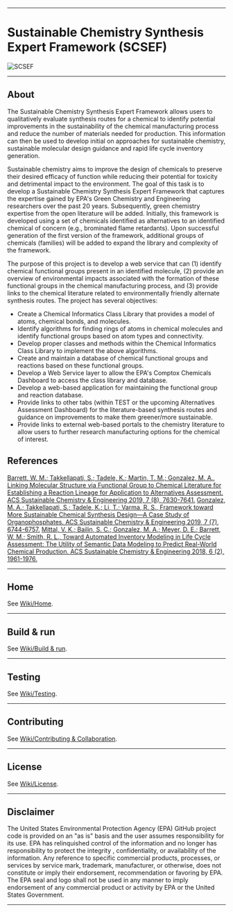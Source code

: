 ***
# Sustainable Chemistry Synthesis Expert Framework (SCSEF)
![SCSEF](https://www.epa.gov/sites/production/files/2013-06/epa_seal_verysmall_trim.gif)
***
## About
The Sustainable Chemistry Synthesis Expert Framework allows users to qualitatively evaluate synthesis routes for a chemical to identify potential improvements in the sustainability of the chemical manufacturing process and reduce the number of materials needed for production. This information can then be used to develop initial on approaches for sustainable chemistry, sustainable molecular design guidance and rapid life cycle inventory generation.

Sustainable chemistry aims to improve the design of chemicals to preserve their desired efficacy of function while reducing their potential for toxicity and detrimental impact to the environment. The goal of this task is to develop a Sustainable Chemistry Synthesis Expert Framework that captures the expertise gained by EPA's Green Chemistry and Engineering researchers over the past 20 years. Subsequently, green chemistry expertise from the open literature will be added. Initially, this framework is developed using a set of chemicals identified as alternatives to an identified chemical of concern (e.g., brominated flame retardants). Upon successful generation of the first version of the framework, additional groups of chemicals (families) will be added to expand the library and complexity of the framework.

The purpose of this project is to develop a web service that can (1) identify chemical functional groups present in an identified molecule, (2) provide an overview of environmental impacts associated with the formation of these functional groups in the chemical manufacturing process, and (3) provide links to the chemical literature related to environmentally friendly alternate synthesis routes. The project has several objectives:

* Create a Chemical Informatics Class Library that provides a model of atoms, chemical bonds, and molecules.
* Identify algorithms for finding rings of atoms in chemical molecules and identify functional groups based on atom types and connectivity.
* Develop proper classes and methods within the Chemical Informatics Class Library to implement the above algorithms.
* Create and maintain a database of chemical functional groups and reactions based on these functional groups.
* Develop a Web Service layer to allow the EPA's Comptox Chemicals Dashboard to access the class library and database.
* Develop a web-based application for maintaining the functional group and reaction database.
* Provide links to other tabs (within TEST or the upcoming Alternatives Assessment Dashboard) for the literature-based synthesis routes and guidance on improvements to make them greener/more sustainable.
* Provide links to external web-based portals to the chemistry literature to allow users to further research manufacturing options for the chemical of interest.

## References

[Barrett, W. M.; Takkellapati, S.; Tadele, K.; Martin, T. M.; Gonzalez, M. A., Linking Molecular Structure via Functional Group to Chemical Literature for Establishing a Reaction Lineage for Application to Alternatives Assessment. ACS Sustainable Chemistry & Engineering 2019, 7 (8), 7630-7641.](https://doi.org/10.1021/acssuschemeng.8b05983)
[Gonzalez, M. A.; Takkellapati, S.; Tadele, K.; Li, T.; Varma, R. S., Framework toward More Sustainable Chemical Synthesis Design—A Case Study of Organophosphates. ACS Sustainable Chemistry & Engineering 2019, 7 (7), 6744-6757.](https://doi.org/10.1021/acssuschemeng.8b06038)
[Mittal, V. K.; Bailin, S. C.; Gonzalez, M. A.; Meyer, D. E.; Barrett, W. M.; Smith, R. L., Toward Automated Inventory Modeling in Life Cycle Assessment: The Utility of Semantic Data Modeling to Predict Real-World Chemical Production. ACS Sustainable Chemistry & Engineering 2018, 6 (2), 1961-1976.](https://doi.org/10.1021/acssuschemeng.7b03379)

***
## Home
See [Wiki/Home](https://github.com/USEPA/sustainable-chemistry-synthesis-expert-framework/wiki).
***
## Build & run
See [Wiki/Build & run](https://github.com/USEPA/sustainable-chemistry-synthesis-expert-framework/wiki/Build-&-Run).
***
## Testing
See [Wiki/Testing](https://github.com/USEPA/sustainable-chemistry-synthesis-expert-framework/wiki/Testing).
***
## Contributing
See [Wiki/Contributing & Collaboration](https://github.com/USEPA/sustainable-chemistry-synthesis-expert-framework/wiki/Contributing).
***
## License
See [Wiki/License](https://github.com/USEPA/sustainable-chemistry-synthesis-expert-framework/wiki/Licensing).
***
## Disclaimer
The United States Environmental Protection Agency (EPA) GitHub project code is provided on an
"as is" basis and the user assumes responsibility for its use. EPA has relinquished control of the
information and no longer has responsibility to protect the integrity , confidentiality, or availability
of the information. Any reference to specific commercial products, processes, or services by service
mark, trademark, manufacturer, or otherwise, does not constitute or imply their endorsement,
recommendation or favoring by EPA. The EPA seal and logo shall not be used in any manner to
imply endorsement of any commercial product or activity by EPA or the United States Government.
***
